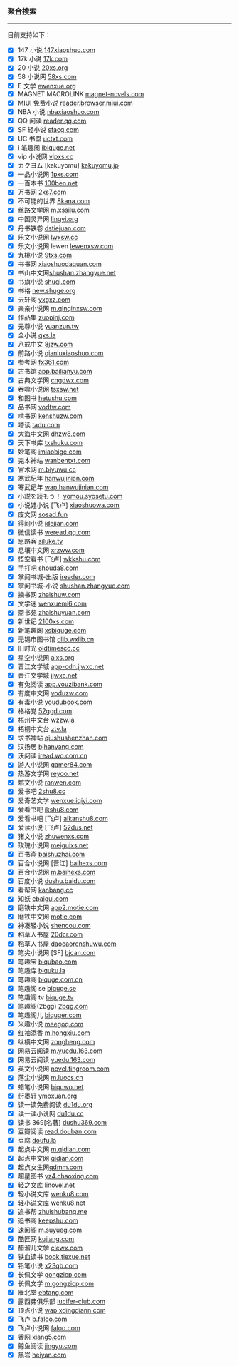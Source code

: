 ### 聚合搜索

---

目前支持如下：

- [x] 147 小说 [147xiaoshuo.com](https://www.147xiaoshuo.com)
- [x] 17k 小说 [17k.com](https://17k.com)
- [x] 20 小说 [20xs.org](https://20xs.org)
- [x] 58 小说网 [58xs.com](https://58xs.com)
- [x] E 文学 [ewenxue.org](https://ewenxue.org)
- [x] MAGNET MACROLINK [magnet-novels.com](https://magnet-novels.com)
- [x] MIUI 免费小说 [reader.browser.miui.com](https://reader.browser.miui.com)
- [x] NBA 小说 [nbaxiaoshuo.com](https://nbaxiaoshuo.com)
- [x] QQ 阅读 [reader.qq.com](https://reader.qq.com)
- [x] SF 轻小说 [sfacg.com](https://sfacg.com)
- [x] UC 书盟 [uctxt.com](https://uctxt.com)
- [x] i 笔趣阁 [ibiquge.net](https://ibiquge.net)
- [x] vip 小说网 [vipxs.cc](https://vipxs.cc)
- [x] カクヨム [kakuyomu] [kakuyomu.jp](https://kakuyomu.jp)
- [x] 一品小说网 [1pxs.com](https://1pxs.com)
- [x] 一百本书 [100ben.net](https://100ben.net)
- [x] 万书网 [2xs7.com](https://www.2xs7.com)
- [x] 不可能的世界 [8kana.com](https://8kana.com)
- [x] 丝路文学网 [m.xssilu.com](https://m.xssilu.com)
- [x] 中国灵异网 [lingyi.org](https://lingyi.org)
- [x] 丹书铁卷 [dstiejuan.com](https://dstiejuan.com)
- [x] 乐文小说网 [lwxsw.cc](https://lwxsw.cc)
- [x] 乐文小说网 lewen [lewenxsw.com](https://lewenxsw.com)
- [x] 九桃小说 [9txs.com](https://9txs.com)
- [x] 书书网 [xiaoshuodaquan.com](https://www.xiaoshuodaquan.com)
- [x] 书山中文网[shushan.zhangyue.net](https://shushan.zhangyue.net)
- [x] 书旗小说 [shuqi.com](https://shuqi.com)
- [x] 书格 [new.shuge.org](https://new.shuge.org)
- [x] 云轩阁 [yxgxz.com](https://m.yxgxz.com)
- [x] 亲亲小说网 [m.qinqinxsw.com](https://m.qinqinxsw.com)
- [x] 作品集 [zuopinj.com](https://zuopinj.com)
- [x] 元尊小说 [yuanzun.tw](https://yuanzun.tw)
- [x] 全小说 [qxs.la](https://qxs.la)
- [x] 八戒中文 [8jzw.com](https://8jzw.com)
- [x] 前路小说 [qianluxiaoshuo.com](https://qianluxiaoshuo.com)
- [x] 参考网 [fx361.com](https://fx361.com)
- [x] 古书馆 [app.bailianyu.com](https://app.bailianyu.com)
- [x] 古典文学网 [cngdwx.com](https://cngdwx.com)
- [x] 吞噬小说网 [tsxsw.net](https://www.tsxsw.net)
- [x] 和图书 [hetushu.com](https://hetushu.com)
- [x] 品书网 [vodtw.com](https://vodtw.com)
- [x] 啃书网 [kenshuzw.com](https://kenshuzw.com)
- [x] 塔读 [tadu.com](https://tadu.com)
- [x] 大海中文网 [dhzw8.com](https://dhzw8.com)
- [x] 天下书库 [txshuku.com](https://txshuku.com)
- [x] 妙笔阁 [imiaobige.com](https://www.imiaobige.com)
- [x] 完本神站 [wanbentxt.com](https://wanbentxt.com)
- [x] 官术网 [m.biyuwu.cc](https://m.biyuwu.cc)
- [x] 寒武纪年 [hanwujinian.com](https://hanwujinian.com)
- [x] 寒武纪年 [wap.hanwujinian.com](https://wap.hanwujinian.com)
- [x] 小説を読もう！ [yomou.syosetu.com](https://yomou.syosetu.com)
- [x] 小说娃小说 [飞卢] [xiaoshuowa.com](https://xiaoshuowa.com)
- [x] 废文网 [sosad.fun](https://www.sosad.fun)
- [x] 得间小说 [idejian.com](https://idejian.com)
- [x] 微信读书 [weread.qq.com](https://weread.qq.com)
- [x] 思路客 [siluke.tv](https://siluke.tv)
- [x] 息壤中文网 [xrzww.com](https://xrzww.com)
- [x] 悟空看书 [飞卢] [wkkshu.com](https://wkkshu.com)
- [x] 手打吧 [shouda8.com](https://shouda8.com)
- [x] 掌阅书城-出版 [ireader.com](https://ireader.com)
- [x] 掌阅书城-小说 [shushan.zhangyue.com](https://shushan.zhangyue.com)
- [x] 摘书网 [zhaishuw.com](https://zhaishuw.com)
- [x] 文学迷 [wenxuemi6.com](https://wenxuemi6.com)
- [x] 斋书苑 [zhaishuyuan.com](https://zhaishuyuan.com)
- [x] 新世纪 [2100xs.com](https://2100xs.com)
- [x] 新笔趣阁 [xsbiquge.com](https://xsbiquge.com)
- [x] 无锡市图书馆 [dlib.wxlib.cn](https://dlib.wxlib.cn)
- [x] 旧时光 [oldtimescc.cc](https://oldtimescc.cc)
- [x] 星空小说网 [aixs.org](https://www.aixs.org)
- [x] 晋江文学城 [app-cdn.jjwxc.net](https://app-cdn.jjwxc.net)
- [x] 晋江文学城 [jjwxc.net](https://jjwxc.net)
- [x] 有兔阅读 [app.youzibank.com](https://app.youzibank.com)
- [x] 有度中文网 [yoduzw.com](https://yoduzw.com)
- [x] 有毒小说 [youdubook.com](https://youdubook.com)
- [x] 格格党 [52ggd.com](https://52ggd.com)
- [x] 梧州中文台 [wzzw.la](https://wzzw.la)
- [x] 梧桐中文台 [ztv.la](https://ztv.la)
- [x] 求书神站 [qiushushenzhan.com](https://qiushushenzhan.com)
- [x] 汉扬居 [bjhanyang.com](https://bjhanyang.com)
- [x] 沃阅读 [iread.wo.com.cn](https://iread.wo.com.cn)
- [x] 游人小说网 [gamer84.com](https://www.gamer84.com)
- [x] 热游文学网 [reyoo.net](https://fahao.reyoo.net)
- [x] 燃文小说 [ranwen.com](https://ranwen.com)
- [x] 爱书吧 [2shu8.cc](https://2shu8.cc)
- [x] 爱奇艺文学 [wenxue.iqiyi.com](https://wenxue.iqiyi.com)
- [x] 爱看书吧 [ikshu8.com](https://ikshu8.com)
- [x] 爱看书吧 [飞卢] [aikanshu8.com](https://aikanshu8.com)
- [x] 爱读小说 [飞卢] [52dus.net](https://52dus.net)
- [x] 猪文小说 [zhuwenxs.com](https://zhuwenxs.com)
- [x] 玫瑰小说网 [meiguixs.net](https://www.meiguixs.net)
- [x] 百书斋 [baishuzhai.com](https://baishuzhai.com)
- [x] 百合小说网 [晋江] [baihexs.com](https://baihexs.com)
- [x] 百合小说网 [m.baihexs.com](https://m.baihexs.com)
- [x] 百度小说 [dushu.baidu.com](https://dushu.baidu.com)
- [x] 看帮网 [kanbang.cc](https://kanbang.cc)
- [x] 知妖 [cbaigui.com](https://cbaigui.com)
- [x] 磨铁中文网 [app2.motie.com](https://app2.motie.com)
- [x] 磨铁中文网 [motie.com](https://motie.com)
- [x] 神凑轻小说 [shencou.com](https://shencou.com)
- [x] 稻草人书屋 [20dcr.com](https://20dcr.com)
- [x] 稻草人书屋 [daocaorenshuwu.com](https://daocaorenshuwu.com)
- [x] 笔尖小说网 [SF] [bjcan.com](https://bjcan.com)
- [x] 笔趣宝 [biqubao.com](https://biqubao.com)
- [x] 笔趣库 [biquku.la](https://www.biquku.la)
- [x] 笔趣阁 [biquge.com.cn](https://biquge.com.cn)
- [x] 笔趣阁 se [biquge.se](https://biquge.se)
- [x] 笔趣阁 tv [biquge.tv](https://biquge.tv)
- [x] 笔趣阁(2bgg) [2bqg.com](https://www.2bqg.com)
- [x] 笔趣阁儿 [biquger.com](https://www.biquger.com)
- [x] 米趣小说 [meegoq.com](https://meegoq.com)
- [x] 红袖添香 [m.hongxiu.com](https://m.hongxiu.com)
- [x] 纵横中文网 [zongheng.com](https://zongheng.com)
- [x] 网易云阅读 [m.yuedu.163.com](https://m.yuedu.163.com)
- [x] 网易云阅读 [yuedu.163.com](https://yuedu.163.com)
- [x] 英文小说网 [novel.tingroom.com](https://novel.tingroom.com)
- [x] 落尘小说网 [m.luocs.cn](https://m.luocs.cn)
- [x] 蜡笔小说网 [biquwo.net](https://www.biquwo.net)
- [x] 衍墨轩 [ymoxuan.org](https://ymoxuan.org)
- [x] 读一读免费阅读 [du1du.org](https://du1du.org)
- [x] 读一读小说网 [du1du.cc](https:/www.du1du.cc)
- [x] 读书 369[名著] [dushu369.com](https://dushu369.com)
- [x] 豆瓣阅读 [read.douban.com](https://read.douban.com)
- [x] 豆腐 [doufu.la](https://doufu.la)
- [x] 起点中文网 [m.qidian.com](https://m.qidian.com)
- [x] 起点中文网 [qidian.com](https://qidian.com)
- [x] 起点女生网[qdmm.com](https://qdmm.com)
- [x] 超星图书 [yz4.chaoxing.com](https://yz4.chaoxing.com)
- [x] 轻之文库 [linovel.net](https://linovel.net)
- [x] 轻小说文库 [wenku8.com](https://wenku8.com)
- [x] 轻小说文库 [wenku8.net](https://wenku8.net)
- [x] 追书帮 [zhuishubang.me](https://zhuishubang.me)
- [x] 追书阁 [keepshu.com](https://www.keepshu.com)
- [x] 速阅阁 [m.suyueg.com](https://m.suyueg.com)
- [x] 酷匠网 [kujiang.com](https://kujiang.com)
- [x] 醋溜儿文学 [clewx.com](https://clewx.com)
- [x] 铁血读书 [book.tiexue.net](https://book.tiexue.net)
- [x] 铅笔小说 [x23qb.com](https://www.x23qb.com)
- [x] 长佩文学 [gongzicp.com](https://gongzicp.com)
- [x] 长佩文学 [m.gongzicp.com](https://m.gongzicp.com)
- [x] 雁北堂 [ebtang.com](https://ebtang.com)
- [x] 露西弗俱乐部 [lucifer-club.com](https://lucifer-club.com)
- [x] 顶点小说 [wap.xdingdiann.com](https://wap.xdingdiann.com)
- [x] 飞卢 [b.faloo.com](https://b.faloo.com)
- [x] 飞卢小说网 [faloo.com](https://faloo.com)
- [x] 香网 [xiang5.com](https://xiang5.com)
- [x] 鲸鱼阅读 [jingyu.com](https://jingyu.com)
- [x] 黑岩 [heiyan.com](https://heiyan.com)
